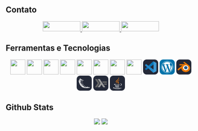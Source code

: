 ## Contato
<div align="center">
    <a href="https://www.linkedin.com/in/giovana-nogueira-oliveira-144401243" target="_blank">
    <img src="https://img.shields.io/badge/LinkedIn-0077B5?style=for-the-badge&logo=linkedin&logoColor=white" width="100" height="27"/>     
    </a>
    <a href="https://www.linkedin.com/in/giovana-nogueira-oliveira-144401243" target="_blank">
    <img src="https://img.shields.io/badge/Gmail-D14836?style=for-the-badge&logo=gmail&logoColor=white" width="100" height="27"/>
    </a>
    <a href="https://www.linkedin.com/in/giovana-nogueira-oliveira-144401243" target="_blank">
    <img src="https://img.shields.io/badge/Instagram-E4405F?style=for-the-badge&logo=instagram&logoColor=white" width="100" height="27"/>     
    </a>

</div>


## Ferramentas e Tecnologias
<div align="center">
    <img src="https://cdn.jsdelivr.net/gh/devicons/devicon/icons/c/c-original.svg" width="40" height="40"/>
    <img src="https://cdn.jsdelivr.net/gh/devicons/devicon/icons/mysql/mysql-original.svg" width="40" height="40"/>
    <img src="https://cdn.jsdelivr.net/gh/devicons/devicon/icons/cplusplus/cplusplus-original.svg" width="40" height="40"/>
    <img src="https://cdn.jsdelivr.net/gh/devicons/devicon/icons/html5/html5-original.svg" width="40" height="40"/>
    <img src="https://cdn.jsdelivr.net/gh/devicons/devicon/icons/javascript/javascript-original.svg" width="40" height="40"/>
    <img src="https://cdn.jsdelivr.net/gh/devicons/devicon/icons/css3/css3-original.svg" width="40" height="40"/>
    <img src="https://cdn.jsdelivr.net/gh/devicons/devicon/icons/python/python-original.svg" width="40" height="40"/>
    <img src="https://cdn.jsdelivr.net/gh/devicons/devicon/icons/git/git-original.svg" width="40" height="40"/>
    <img src="https://github.com/tandpfun/skill-icons/blob/main/icons/VSCode-Dark.svg" width="40" height="40"/>
    <img src="https://github.com/tandpfun/skill-icons/blob/main/icons/Wordpress.svg" width="40" height="40"/>
    <img src="https://github.com/tandpfun/skill-icons/blob/main/icons/Blender-Dark.svg" width="40" height="40"/>
    <img src="https://github.com/tandpfun/skill-icons/blob/main/icons/Flask-Dark.svg" width="40" height="40"/>
    <img src="https://github.com/tandpfun/skill-icons/blob/main/icons/Haskell-Dark.svg" width="40" height="40"/>
    <img src="https://github.com/tandpfun/skill-icons/blob/main/icons/Java-Dark.svg" width="40" height="40"/>
    
    

</div>


## Github Stats
<div align="center">
    <img height="170cm" src="https://github-readme-stats.vercel.app/api?username=giovananog&show_icons=true&theme=github_dark"/>
    <img height="170cm" src="https://github-readme-stats.vercel.app/api/top-langs/?username=giovananog&layout=compact&langs_count=16&theme=github_dark"/>
</div>
